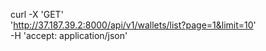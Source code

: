 curl -X 'GET' \
'http://37.187.39.2:8000/api/v1/wallets/list?page=1&limit=10' \
-H 'accept: application/json'